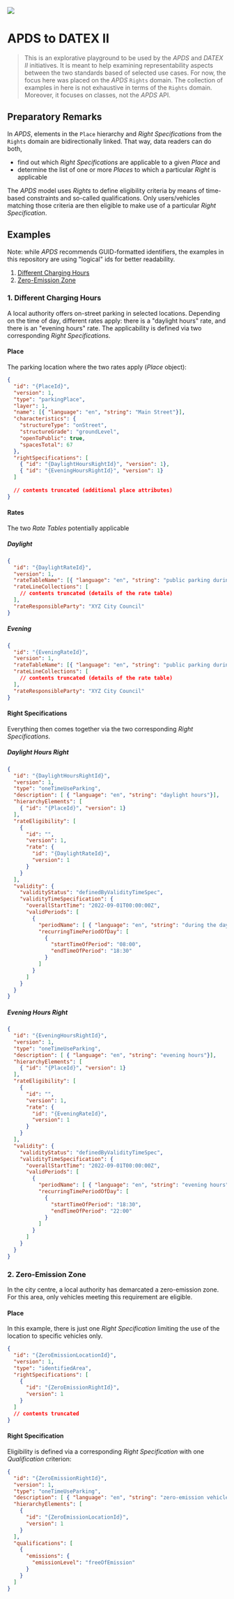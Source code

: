![](https://img.shields.io/badge/status-work%20in%20progress-blue)
# APDS to DATEX II

> This is an explorative playground to be used by the _APDS_ and _DATEX II_ initiatives. It is meant to help examining representability aspects between the two standards based of selected use cases. For now, the focus here was placed on the _APDS_ `Rights` domain. The collection of examples in here is not exhaustive in terms of the `Rights` domain. Moreover, it focuses on classes, not the _APDS_ API.

## Preparatory Remarks
In _APDS_, elements in the `Place` hierarchy and _Right Specifications_ from the `Rights` domain are bidirectionally linked. That way, data readers can do both,

- find out which _Right Specifications_ are applicable to a given _Place_ and
- determine the list of one or more _Places_ to which a particular _Right_ is applicable

The _APDS_ model uses _Rights_ to define eligibility criteria by means of time-based constraints and so-called qualifications. Only users/vehicles matching those criteria are then eligible to make use of a particular _Right Specification_.  


## Examples
Note: while _APDS_ recommends GUID-formatted identifiers, the examples in this repository are using "logical" ids for better readability.

1. [Different Charging Hours](#1-different-charging-hours)
2. [Zero-Emission Zone](#2-zero-emission-zone)

### 1. Different Charging Hours
A local authority offers on-street parking in selected locations. Depending on the time of day, different rates apply: there is a "daylight hours" rate, and there is an "evening hours" rate. The applicability is defined via two corresponding _Right Specifications_.

#### Place
The parking location where the two rates apply (_Place_ object):
```json
{
  "id": "{PlaceId}",
  "version": 1,
  "type": "parkingPlace",
  "layer": 1, 
  "name": [{ "language": "en", "string": "Main Street"}],
  "characteristics": {
    "structureType": "onStreet",
    "structureGrade": "groundLevel",
    "openToPublic": true,
    "spacesTotal": 67
  },
  "rightSpecifications": [
    { "id": "{DaylightHoursRightId}", "version": 1},
    { "id": "{EveningHoursRightId}", "version": 1}
  ]
  
  // contents truncated (additional place attributes)
}
```
#### Rates
The two _Rate Tables_ potentially applicable  
##### Daylight
```json
{
  "id": "{DaylightRateId}",
  "version": 1,
  "rateTableName": [{ "language": "en", "string": "public parking during daylight hours"}],
  "rateLineCollections": [
    // contents truncated (details of the rate table)
  ],
  "rateResponsibleParty": "XYZ City Council"
}
```
##### Evening  
```json
{
  "id": "{EveningRateId}",
  "version": 1,
  "rateTableName": [{ "language": "en", "string": "public parking during evening hours"}],
  "rateLineCollections": [
    // contents truncated (details of the rate table)
  ],
  "rateResponsibleParty": "XYZ City Council"
}

```
#### Right Specifications
Everything then comes together via the two corresponding _Right Specifications_.
##### Daylight Hours Right
```json
{
  "id": "{DaylightHoursRightId}",
  "version": 1,
  "type": "oneTimeUseParking",
  "description": [ { "language": "en", "string": "daylight hours"}],
  "hierarchyElements": [
    { "id": "{PlaceId}", "version": 1}
  ],
  "rateEligibility": [
    {
      "id": "",
      "version": 1,
      "rate": {
        "id": "{DaylightRateId}",
        "version": 1
      }
    }
  ],
  "validity": {
    "validityStatus": "definedByValidityTimeSpec",
    "validityTimeSpecification": {
      "overallStartTime": "2022-09-01T00:00:00Z",
      "validPeriods": [
        {
          "periodName": [ { "language": "en", "string": "during the day"}],
          "recurringTimePeriodOfDay": [
            {
              "startTimeOfPeriod": "08:00",
              "endTimeOfPeriod": "18:30"
            }
          ]
        }
      ]
    }
  }
}
```
##### Evening Hours Right
```json
{
  "id": "{EveningHoursRightId}",
  "version": 1,
  "type": "oneTimeUseParking",
  "description": [ { "language": "en", "string": "evening hours"}],
  "hierarchyElements": [
    { "id": "{PlaceId}", "version": 1}
  ],
  "rateEligibility": [
    {
      "id": "",
      "version": 1,
      "rate": {
        "id": "{EveningRateId}",
        "version": 1
      }
    }
  ],
  "validity": {
    "validityStatus": "definedByValidityTimeSpec",
    "validityTimeSpecification": {
      "overallStartTime": "2022-09-01T00:00:00Z",
      "validPeriods": [
        {
          "periodName": [ { "language": "en", "string": "evening hours"}],
          "recurringTimePeriodOfDay": [
            {
              "startTimeOfPeriod": "18:30",
              "endTimeOfPeriod": "22:00"
            }
          ]
        }
      ]
    }
  }
}
```
### 2. Zero-Emission Zone
In the city centre, a local authority has demarcated a zero-emission zone. For this area, only vehicles meeting this requirement are eligible.

#### Place
In this example, there is just one _Right Specification_ limiting the use of the location to specific vehicles only.
```json
{
  "id": "{ZeroEmissionLocationId}",
  "version": 1,
  "type": "identifiedArea",
  "rightSpecifications": [
    { 
      "id": "{ZeroEmissionRightId}", 
      "version": 1
    }
  ]
  // contents truncated
}
```
#### Right Specification
Eligibility is defined via a corresponding _Right Specification_ with one _Qualification_ criterion:
```json
{
  "id": "{ZeroEmissionRightId}",
  "version": 1,
  "type": "oneTimeUseParking",
  "description": [ { "language": "en", "string": "zero-emission vehicles only"}],
  "hierarchyElements": [
    {
      "id": "{ZeroEmissionLocationId}",
      "version": 1
    }
  ],
  "qualifications": [
    {
      "emissions": {
        "emissionLevel": "freeOfEmission"
      }
    }
  ]
}
```